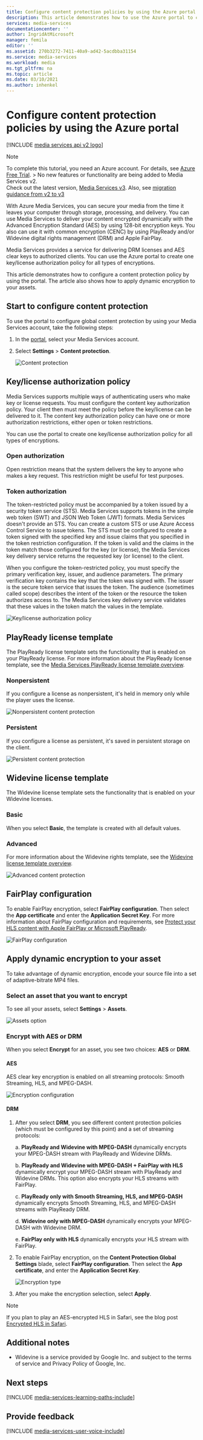 ```yaml
---
title: Configure content protection policies by using the Azure portal | Microsoft Docs
description: This article demonstrates how to use the Azure portal to configure content protection policies. The article also shows how to enable dynamic encryption for your assets.
services: media-services
documentationcenter: ''
author: IngridAtMicrosoft
manager: femila
editor: ''
ms.assetid: 270b3272-7411-40a9-ad42-5acdbba31154
ms.service: media-services
ms.workload: media
ms.tgt_pltfrm: na
ms.topic: article
ms.date: 03/10/2021
ms.author: inhenkel
---
```

# Configure content protection policies by using the Azure portal

[!INCLUDE [media services api v2 logo](./includes/v2-hr.md)]

> [!NOTE]
> To complete this tutorial, you need an Azure account. For details, see [Azure Free Trial](https://azure.microsoft.com/pricing/free-trial/). 	> No new features or functionality are being added to Media Services v2. <br/>Check out the latest version, [Media Services v3](../latest/index.yml). Also, see [migration guidance from v2 to v3](../latest/migrate-v-2-v-3-migration-introduction.md)
>

 With Azure Media Services, you can secure your media from the time it leaves your computer through storage, processing, and delivery. You can use Media Services to deliver your content encrypted dynamically with the Advanced Encryption Standard (AES) by using 128-bit encryption keys. You also can use it with common encryption (CENC) by using PlayReady and/or Widevine digital rights management (DRM) and Apple FairPlay. 

Media Services provides a service for delivering DRM licenses and AES clear keys to authorized clients. You can use the Azure portal to create one key/license authorization policy for all types of encryptions.

This article demonstrates how to configure a content protection policy by using the portal. The article also shows how to apply dynamic encryption to your assets.

## Start to configure content protection
To use the portal to configure global content protection by using your Media Services account, take the following steps:

1. In the [portal](https://portal.azure.com/), select your Media Services account.

1. Select **Settings** > **Content protection**.

    ![Content protection](./media/media-services-portal-content-protection/media-services-content-protection001.png)

## Key/license authorization policy
Media Services supports multiple ways of authenticating users who make key or license requests. You must configure the content key authorization policy. Your client then must meet the policy before the key/license can be delivered to it. The content key authorization policy can have one or more authorization restrictions, either open or token restrictions.

You can use the portal to create one key/license authorization policy for all types of encryptions.

### Open authorization
Open restriction means that the system delivers the key to anyone who makes a key request. This restriction might be useful for test purposes. 

### Token authorization
The token-restricted policy must be accompanied by a token issued by a security token service (STS). Media Services supports tokens in the simple web token (SWT) and JSON Web Token (JWT) formats. Media Services doesn't provide an STS. You can create a custom STS or use Azure Access Control Service to issue tokens. The STS must be configured to create a token signed with the specified key and issue claims that you specified in the token restriction configuration. If the token is valid and the claims in the token match those configured for the key (or license), the Media Services key delivery service returns the requested key (or license) to the client.

When you configure the token-restricted policy, you must specify the primary verification key, issuer, and audience parameters. The primary verification key contains the key that the token was signed with. The issuer is the secure token service that issues the token. The audience (sometimes called scope) describes the intent of the token or the resource the token authorizes access to. The Media Services key delivery service validates that these values in the token match the values in the template.

![Key/license authorization policy](./media/media-services-portal-content-protection/media-services-content-protection002.png)

## PlayReady license template
The PlayReady license template sets the functionality that is enabled on your PlayReady license. For more information about the PlayReady license template, see the [Media Services PlayReady license template overview](media-services-playready-license-template-overview.md).

### Nonpersistent
If you configure a license as nonpersistent, it's held in memory only while the player uses the license.  

![Nonpersistent content protection](./media/media-services-portal-content-protection/media-services-content-protection003.png)

### Persistent
If you configure a license as persistent, it's saved in persistent storage on the client.

![Persistent content protection](./media/media-services-portal-content-protection/media-services-content-protection004.png)

## Widevine license template
The Widevine license template sets the functionality that is enabled on your Widevine licenses.

### Basic
When you select **Basic**, the template is created with all default values.

### Advanced
For more information about the Widevine rights template, see the [Widevine license template overview](media-services-widevine-license-template-overview.md).

![Advanced content protection](./media/media-services-portal-content-protection/media-services-content-protection005.png)

## FairPlay configuration
To enable FairPlay encryption, select **FairPlay configuration**. Then select the **App certificate** and enter the **Application Secret Key**. For more information about FairPlay configuration and requirements, see [Protect your HLS content with Apple FairPlay or Microsoft PlayReady](media-services-protect-hls-with-FairPlay.md).

![FairPlay configuration](./media/media-services-portal-content-protection/media-services-content-protection006.png)

## Apply dynamic encryption to your asset
To take advantage of dynamic encryption, encode your source file into a set of adaptive-bitrate MP4 files.

### Select an asset that you want to encrypt
To see all your assets, select **Settings** > **Assets**.

![Assets option](./media/media-services-portal-content-protection/media-services-content-protection007.png)

### Encrypt with AES or DRM
When you select **Encrypt** for an asset, you see two choices: **AES** or **DRM**. 

#### AES
AES clear key encryption is enabled on all streaming protocols: Smooth Streaming, HLS, and MPEG-DASH.

![Encryption configuration](./media/media-services-portal-content-protection/media-services-content-protection008.png)

#### DRM
1. After you select **DRM**, you see different content protection policies (which must be configured by this point) and a set of streaming protocols:

    a. **PlayReady and Widevine with MPEG-DASH** dynamically encrypts your MPEG-DASH stream with PlayReady and Widevine DRMs.

    b. **PlayReady and Widevine with MPEG-DASH + FairPlay with HLS** dynamically encrypt your MPEG-DASH stream with PlayReady and Widevine DRMs. This option also encrypts your HLS streams with FairPlay.

    c. **PlayReady only with Smooth Streaming, HLS, and MPEG-DASH** dynamically encrypts Smooth Streaming, HLS, and MPEG-DASH streams with PlayReady DRM.

    d. **Widevine only with MPEG-DASH** dynamically encrypts your MPEG-DASH with Widevine DRM.
    
    e. **FairPlay only with HLS** dynamically encrypts your HLS stream with FairPlay.

1. To enable FairPlay encryption, on the **Content Protection Global Settings** blade, select **FairPlay configuration**. Then select the **App certificate**, and enter the **Application Secret Key**.

    ![Encryption type](./media/media-services-portal-content-protection/media-services-content-protection009.png)

1. After you make the encryption selection, select **Apply**.

>[!NOTE] 
>If you plan to play an AES-encrypted HLS in Safari, see the blog post [Encrypted HLS in Safari](https://azure.microsoft.com/blog/how-to-make-token-authorized-aes-encrypted-hls-stream-working-in-safari/).

## Additional notes

* Widevine is a service provided by Google Inc. and subject to the terms of service and Privacy Policy of Google, Inc.

## Next steps
[!INCLUDE [media-services-learning-paths-include](../extra/media-services-learning-paths-include.md)]

## Provide feedback
[!INCLUDE [media-services-user-voice-include](../extra/media-services-user-voice-include.md)]
